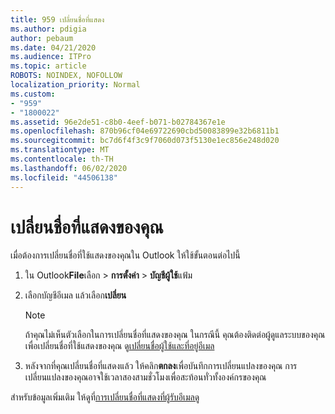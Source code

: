 ```yaml
---
title: 959 เปลี่ยนชื่อที่แสดง
ms.author: pdigia
author: pebaum
ms.date: 04/21/2020
ms.audience: ITPro
ms.topic: article
ROBOTS: NOINDEX, NOFOLLOW
localization_priority: Normal
ms.custom:
- "959"
- "1800022"
ms.assetid: 96e2de51-c8b0-4eef-b071-b02784367e1e
ms.openlocfilehash: 870b96cf04e69722690cbd50083899e32b6811b1
ms.sourcegitcommit: bc7d6f4f3c9f7060d073f5130e1ec856e248d020
ms.translationtype: MT
ms.contentlocale: th-TH
ms.lasthandoff: 06/02/2020
ms.locfileid: "44506138"
---
```

# <a name="change-your-display-name"></a>เปลี่ยนชื่อที่แสดงของคุณ
  
เมื่อต้องการเปลี่ยนชื่อที่ใช้แสดงของคุณใน Outlook ให้ใช้ขั้นตอนต่อไปนี้
  
1. ใน Outlook**File**เลือก \> **การตั้งค่า** \> **บัญชีผู้ใช้**แฟ้ม

2. เลือกบัญชีอีเมล แล้วเลือก**เปลี่ยน**

    > [!NOTE]
    > ถ้าคุณไม่เห็นตัวเลือกในการเปลี่ยนชื่อที่แสดงของคุณ ในกรณีนี้ คุณต้องติดต่อผู้ดูแลระบบของคุณเพื่อเปลี่ยนชื่อที่ใช้แสดงของคุณ ดู[เปลี่ยนชื่อผู้ใช้และที่อยู่อีเมล](https://docs.microsoft.com/microsoft-365/admin/add-users/change-a-user-name-and-email-address)
  
3. หลังจากที่คุณเปลี่ยนชื่อที่แสดงแล้ว ให้คลิก**ตกลง**เพื่อบันทึกการเปลี่ยนแปลงของคุณ การเปลี่ยนแปลงของคุณอาจใช้เวลาสองสามชั่วโมงเพื่อสะท้อนทั่วทั้งองค์กรของคุณ

สําหรับข้อมูลเพิ่มเติม ให้ดูที่[การเปลี่ยนชื่อที่แสดงที่ผู้รับอีเมลดู](https://support.office.com/article/2b53331a-ba2a-4803-88dc-ac9fe376c8a9.aspx)
  